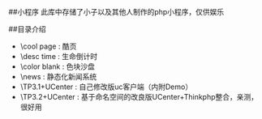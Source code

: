 ##小程序
此库中存储了小子以及其他人制作的php小程序，仅供娱乐

##目录介绍
* \cool page : 酷页
* \desc time : 生命倒计时
* \color blank : 色块沙盘
* \news : 静态化新闻系统
* \TP3.1+UCenter : 自己修改版uc客户端（内附Demo）
* \TP3.2+UCenter : 基于命名空间的改良版UCenter+Thinkphp整合，亲测，很好用
